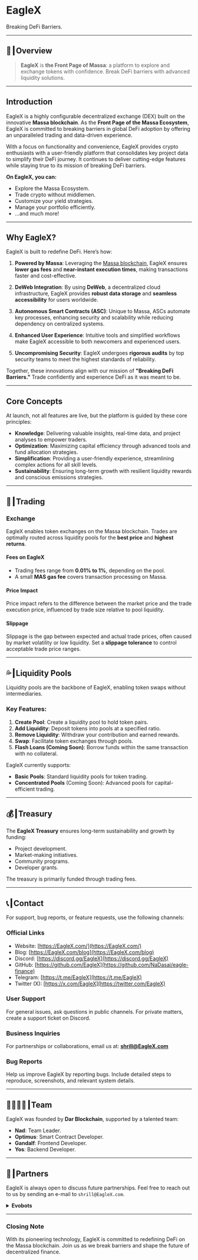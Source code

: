 # EagleX  
Breaking DeFi Barriers.

---

## 🔎┃Overview  

> **EagleX** is **the Front Page of Massa**: a platform to explore and exchange tokens with confidence. Break DeFi barriers with advanced liquidity solutions.

---

## Introduction  

EagleX is a highly configurable decentralized exchange (DEX) built on the innovative **Massa blockchain**. As the **Front Page of the Massa Ecosystem**, EagleX is committed to breaking barriers in global DeFi adoption by offering an unparalleled trading and data-driven experience.  

With a focus on functionality and convenience, EagleX provides crypto enthusiasts with a user-friendly platform that consolidates key project data to simplify their DeFi journey. It continues to deliver cutting-edge features while staying true to its mission of breaking DeFi barriers.  

**On EagleX, you can:**  
- Explore the Massa Ecosystem.  
- Trade crypto without middlemen.  
- Customize your yield strategies.  
- Manage your portfolio efficiently.  
- ...and much more!  

---

## Why EagleX?  

EagleX is built to redefine DeFi. Here’s how:  

1. **Powered by Massa**: Leveraging the [Massa blockchain](https://massa.net/), EagleX ensures **lower gas fees** and **near-instant execution times**, making transactions faster and cost-effective.  

2. **DeWeb Integration**: By using **DeWeb**, a decentralized cloud infrastructure, EagleX provides **robust data storage** and **seamless accessibility** for users worldwide.  

3. **Autonomous Smart Contracts (ASC)**: Unique to Massa, ASCs automate key processes, enhancing security and scalability while reducing dependency on centralized systems.  

4. **Enhanced User Experience**: Intuitive tools and simplified workflows make EagleX accessible to both newcomers and experienced users.  

5. **Uncompromising Security**: EagleX undergoes **rigorous audits** by top security teams to meet the highest standards of reliability.  

Together, these innovations align with our mission of **"Breaking DeFi Barriers."** Trade confidently and experience DeFi as it was meant to be.

---

## Core Concepts  

At launch, not all features are live, but the platform is guided by these core principles:  

- **Knowledge**: Delivering valuable insights, real-time data, and project analyses to empower traders.  
- **Optimization**: Maximizing capital efficiency through advanced tools and fund allocation strategies.  
- **Simplification**: Providing a user-friendly experience, streamlining complex actions for all skill levels.  
- **Sustainability**: Ensuring long-term growth with resilient liquidity rewards and conscious emissions strategies.

---

## 🔀┃Trading  

### Exchange  

EagleX enables token exchanges on the Massa blockchain. Trades are optimally routed across liquidity pools for the **best price** and **highest returns**.  

#### Fees on EagleX  
- Trading fees range from **0.01% to 1%**, depending on the pool.  
- A small **MAS gas fee** covers transaction processing on Massa.  

#### Price Impact  
Price impact refers to the difference between the market price and the trade execution price, influenced by trade size relative to pool liquidity.  

#### Slippage  
Slippage is the gap between expected and actual trade prices, often caused by market volatility or low liquidity. Set a **slippage tolerance** to control acceptable trade price ranges.  

---

## 💦┃Liquidity Pools  

Liquidity pools are the backbone of EagleX, enabling token swaps without intermediaries.  

### Key Features:  
1. **Create Pool**: Create a liquidity pool to hold token pairs.  
2. **Add Liquidity**: Deposit tokens into pools at a specified ratio.  
3. **Remove Liquidity**: Withdraw your contribution and earned rewards.  
4. **Swap**: Facilitate token exchanges through pools.  
5. **Flash Loans (Coming Soon)**: Borrow funds within the same transaction with no collateral.  

EagleX currently supports:  
- **Basic Pools**: Standard liquidity pools for token trading.  
- **Concentrated Pools** (Coming Soon): Advanced pools for capital-efficient trading.  

---

## 💰┃Treasury  

The **EagleX Treasury** ensures long-term sustainability and growth by funding:  
- Project development.  
- Market-making initiatives.  
- Community programs.  
- Developer grants.  

The treasury is primarily funded through trading fees.  

---

## 📞┃Contact  

For support, bug reports, or feature requests, use the following channels:  

### Official Links  
- Website: [https://EagleX.com/](https://EagleX.com/)  
- Blog: [https://EagleX.com/blog](https://EagleX.com/blog)  
- Discord: [https://discord.gg/EagleX](https://discord.gg/EagleX)  
- GitHub: [https://github.com/EagleX](https://github.com/NaDasai/eagle-finance)  
- Telegram: [https://t.me/EagleX](https://t.me/EagleX)  
- Twitter (X): [https://x.com/EagleX](https://twitter.com/EagleX)  

### User Support  
For general issues, ask questions in public channels. For private matters, create a support ticket on Discord.  

### Business Inquiries  
For partnerships or collaborations, email us at: **shrill@EagleX.com**  

### Bug Reports  
Help us improve EagleX by reporting bugs. Include detailed steps to reproduce, screenshots, and relevant system details.  

---

## 👨‍👩‍👧‍👦┃Team  

EagleX was founded by **Dar Blockchain**, supported by a talented team:  

- **Nad**: Team Leader.  
- **Optimus**: Smart Contract Developer.  
- **Gandalf**: Frontend Developer.  
- **Yos**: Backend Developer.  

---

## 🤝┃Partners  

EagleX is always open to discuss future partnerships. Feel free to reach out to us by sending an e-mail to `shrill@EagleX.com`.

<details>

<summary><strong>Evobots</strong></summary>

**Evobots** is a groundbreaking NFT game on Massa.\
\
[Website](https://x.com/EvobotsOfficial)

</details>

---

### **Closing Note**  
With its pioneering technology, EagleX is committed to redefining DeFi on the Massa blockchain. Join us as we break barriers and shape the future of decentralized finance.  
